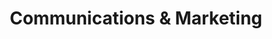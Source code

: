 ---
templateKey: people
name: Jorge Lainfiesta
title: Communications & Marketing
location: Barcelona, Spain
img: ../img/q3-2021/team/jorge.jpg
imgAlt: Portrait of Jorge. He has short hair a short stubble.
twitter: jorgelainfiesta
github: jorgelainfiesta
intro: After working in software engineering for five years, Jorge
  pursued his interests with a masters in digital communication at
  UCLA and AAU. Now Jorge channels the tech enthusiasm at
  Frontside into messages for everyone.
order: 800
---
